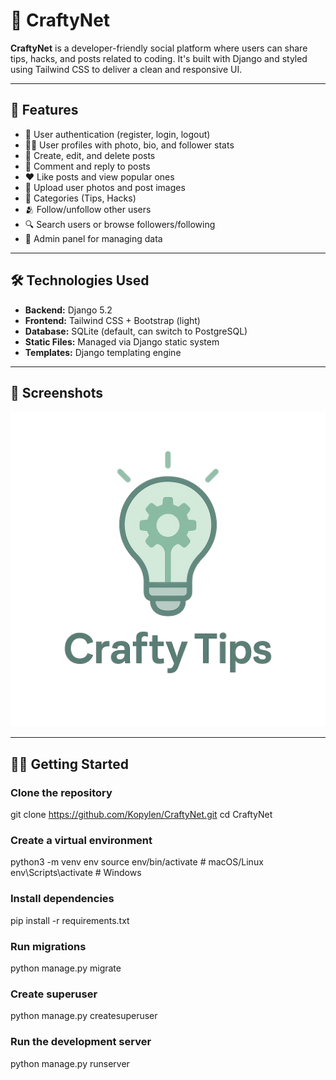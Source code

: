 # 🌱 CraftyNet

**CraftyNet** is a developer-friendly social platform where users can share tips, hacks, and posts related to coding. It's built with Django and styled using Tailwind CSS to deliver a clean and responsive UI.

---

## 🚀 Features

- 🔐 User authentication (register, login, logout)
- 🧑‍💻 User profiles with photo, bio, and follower stats
- 📝 Create, edit, and delete posts
- 💬 Comment and reply to posts
- ❤️ Like posts and view popular ones
- 📁 Upload user photos and post images
- 🧭 Categories (Tips, Hacks)
- 🫂 Follow/unfollow other users
- 🔍 Search users or browse followers/following
- 🧑 Admin panel for managing data

---

## 🛠️ Technologies Used

- **Backend:** Django 5.2
- **Frontend:** Tailwind CSS + Bootstrap (light)
- **Database:** SQLite (default, can switch to PostgreSQL)
- **Static Files:** Managed via Django static system
- **Templates:** Django templating engine

---

## 📸 Screenshots

![Screenshot](static/srcp/images/icon.png)

---

## 🧑‍💻 Getting Started

### Clone the repository

git clone https://github.com/Kopylen/CraftyNet.git
cd CraftyNet

### Create a virtual environment

python3 -m venv env
source env/bin/activate   # macOS/Linux
env\Scripts\activate      # Windows

### Install dependencies

pip install -r requirements.txt

### Run migrations

python manage.py migrate

### Create superuser

python manage.py createsuperuser

### Run the development server

python manage.py runserver
